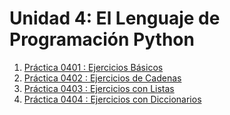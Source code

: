 # Unidad 4: El Lenguaje de Programación Python

1. [Práctica 0401 : Ejercicios Básicos](pr0401/doc.md)
2. [Práctica 0402 : Ejercicios de Cadenas](pr0402/doc.md) 
3. [Práctica 0403 : Ejercicios con Listas](pr0403/doc.md)
4. [Práctica 0404 : Ejercicios con Diccionarios](pr0404/doc.md)